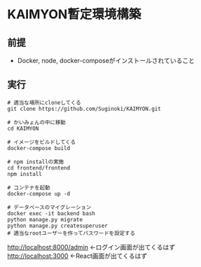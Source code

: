 # KAIMYON暫定環境構築

## 前提
- Docker, node, docker-composeがインストールされていること

## 実行

```
# 適当な場所にcloneしてくる
git clone https://github.com/Suginoki/KAIMYON.git

# かいみょんの中に移動
cd KAIMYON

# イメージをビルドしてくる
docker-compose build

# npm installの実施
cd frontend/frontend
npm install

# コンテナを起動
docker-compose up -d

# データベースのマイグレーション
docker exec -it backend bash
python manage.py migrate
python manage.py createsuperuser
# 適当なrootユーザーを作ってパスワードを設定する
```

[http://localhost:8000/admin]() ←ログイン画面が出てくるはず<br>
[http://localhost:3000]() ←React画面が出てくるはず
